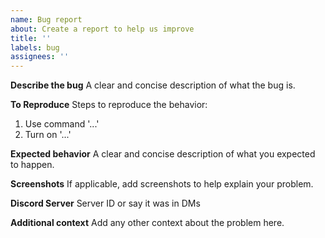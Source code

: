 ```yaml
---
name: Bug report
about: Create a report to help us improve
title: ''
labels: bug
assignees: ''
---
```


**Describe the bug**
A clear and concise description of what the bug is.

**To Reproduce**
Steps to reproduce the behavior:

1. Use command '...'
2. Turn on '...'

**Expected behavior**
A clear and concise description of what you expected to happen.

**Screenshots**
If applicable, add screenshots to help explain your problem.

**Discord Server**
Server ID or say it was in DMs

**Additional context**
Add any other context about the problem here.
